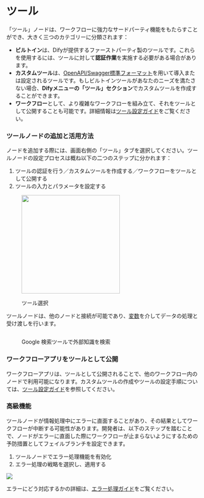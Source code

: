 # ツール

「ツール」ノードは、ワークフローに強力なサードパーティ機能をもたらすことができ、大きく三つのカテゴリーに分類されます：

* **ビルトイン**は、Difyが提供するファーストパーティ製のツールです。これらを使用するには、ツールに対して**認証作業**を実施する必要がある場合があります。
* **カスタムツール**は、[OpenAPI/Swagger標準フォーマット](https://swagger.io/specification/)を用いて導入または設定されるツールです。もしビルトインツールがあなたのニーズを満たさない場合、**Difyメニューの「ツール」セクション**でカスタムツールを作成することができます。
* **ワークフロー**として、より複雑なワークフローを組み立て、それをツールとして公開することも可能です。詳細情報は[ツール設定ガイド](../../tools/README.md)をご覧ください。

### ツールノードの追加と活用方法

ノードを追加する際には、画面右側の「ツール」タブを選択してください。ツールノードの設定プロセスは概ね以下の二つのステップに分かれます：

1. ツールの認証を行う／カスタムツールを作成する／ワークフローをツールとして公開する
2. ツールの入力とパラメータを設定する

<figure><img src="https://assets-docs.dify.ai/img/jp/node/811f23e35ec17b63c064a688f44a325f.webp" alt="" width="258"><figcaption><p>ツール選択</p></figcaption></figure>

ツールノードは、他のノードと接続が可能であり、[変数](../variables.md)を介してデータの処理と受け渡しを行います。

<figure><img src="https://assets-docs.dify.ai/img/jp/node/5805cbddf07ad8d47d9a0134aa277bb3.webp" alt=""><figcaption><p>Google 検索ツールで外部知識を検索</p></figcaption></figure>

### ワークフローアプリをツールとして公開

ワークフローアプリは、ツールとして公開されることで、他のワークフロー内のノードで利用可能になります。カスタムツールの作成やツールの設定手順については、[ツール設定ガイド](../../tools/README.md)を参照してください。

### 高級機能

ツールノードが情報処理中にエラーに直面することがあり、その結果としてワークフローが中断する可能性があります。開発者は、以下のステップを踏むことで、ノードがエラーに直面した際にワークフローが止まらないようにするための予防措置としてフェイルブランチを設定できます。

1. ツールノードでエラー処理機能を有効化
2. エラー処理の戦略を選択し、適用する

![](https://assets-docs.dify.ai/2024/12/39dc3b5881d9a5fe35b877971f70d3a6.png)

エラーにどう対応するかの詳細は、[エラー処理ガイド](../error-handling/README.md)をご覧ください。
